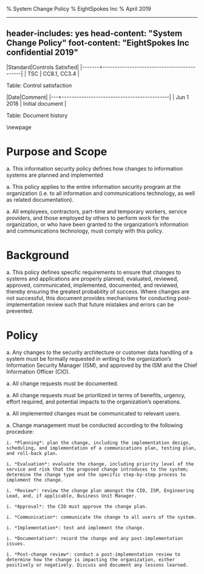 % System Change Policy
% EightSpokes Inc
% April 2019

---
header-includes: yes
head-content: "System Change Policy"
foot-content: "EightSpokes Inc confidential 2019"
---

|Standard|Controls Satisfied|
|-------+--------------------------------------------|
| TSC | CC8.1, CC3.4 |

Table: Control satisfaction


|Date|Comment|
|---+--------------------------------------------|
| Jun 1 2018 | Initial document |

Table: Document history


\newpage


# Purpose and Scope

a. This information security policy defines how changes to information systems are planned and implemented 

a. This policy applies to the entire information security program at the organization (i.e. to all information and communications technology, as well as related documentation).

a. All employees, contractors, part-time and temporary workers, service providers, and those employed by others to perform work for the organization, or who have been granted to the organization’s information and communications technology, must comply with this policy.

# Background

a. This policy defines specific requirements to ensure that changes to systems and applications are properly planned, evaluated, reviewed, approved, communicated, implemented, documented, and reviewed, thereby ensuring the greatest probability of success. Where changes are not successful, this document provides mechanisms for conducting post-implementation review such that future mistakes and errors can be prevented.

# Policy

a. Any changes to the security architecture or customer data handling of a system must be formally requested in writing to the organization’s Information Security Manager (ISM), and approved by the ISM and the Chief Information Officer (CIO).

a. All change requests must be documented.

a. All change requests must be prioritized in terms of benefits, urgency, effort required, and potential impacts to the organization’s operations.

a. All implemented changes must be communicated to relevant users. 

a. Change management must be conducted according to the following procedure:
    
    i. *Planning*: plan the change, including the implementation design, scheduling, and implementation of a communications plan, testing plan, and roll-back plan.
    
    i. *Evaluation*: evaluate the change, including priority level of the service and risk that the proposed change introduces to the system; determine the change type and the specific step-by-step process to implement the change.
    
    i. *Review*: review the change plan amongst the CIO, ISM, Engineering Lead, and, if applicable, Business Unit Manager.
    
    i. *Approval*: the CIO must approve the change plan. 
    
    i. *Communication*: communicate the change to all users of the system.
    
    i. *Implementation*: test and implement the change.
    
    i. *Documentation*: record the change and any post-implementation issues.
    
    i. *Post-change review*: conduct a post-implementation review to determine how the change is impacting the organization, either positively or negatively. Discuss and document any lessons learned.



